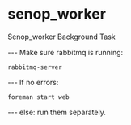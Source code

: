 # senop_worker
Senop_worker
Background Task


--- Make sure rabbitmq is running:
```
rabbitmq-server
```

--- If no errors: 
```
foreman start web
```
--- else: run them separately.
